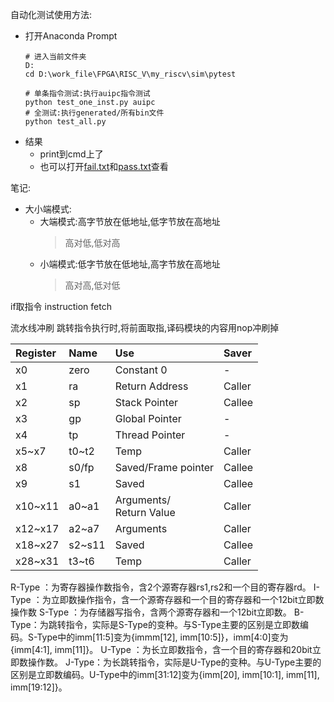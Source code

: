 自动化测试使用方法:
- 打开Anaconda Prompt
  ```
  # 进入当前文件夹 
  D:
  cd D:\work_file\FPGA\RISC_V\my_riscv\sim\pytest

  # 单条指令测试:执行auipc指令测试
  python test_one_inst.py auipc
  # 全测试:执行generated/所有bin文件
  python test_all.py
  ```
- 结果
  - print到cmd上了
  - 也可以打开[fail.txt](sim/output/fail.txt)和[pass.txt](sim/output/pass.txt)查看



笔记:
- 大小端模式:
  - 大端模式:高字节放在低地址,低字节放在高地址
    > 高对低,低对高
  - 小端模式:低字节放在低地址,高字节放在高地址
    > 高对高,低对低

if取指令
instruction fetch

 
流水线冲刷
跳转指令执行时,将前面取指,译码模块的内容用nop冲刷掉


| Register | Name   | Use                          | Saver  |
| :------- | :----- | :--------------------------- | :----- |
| x0       | zero   | Constant 0                   | -      |
| x1       | ra     | Return Address               | Caller |
| x2       | sp     | Stack Pointer                | Callee |
| x3       | gp     | Global Pointer               | -      |
| x4       | tp     | Thread Pointer               | -      |
| x5~x7    | t0~t2  | Temp                         | Caller |
| x8       | s0/fp  | Saved/Frame pointer          | Callee |
| x9       | s1     | Saved                        | Callee |
| x10~x11  | a0~a1  | Arguments/ <br> Return Value | Caller |
| x12~x17  | a2~a7  | Arguments                    | Caller |
| x18~x27  | s2~s11 | Saved                        | Callee |
| x28~x31  | t3~t6  | Temp                         | Caller |


R-Type ：为寄存器操作数指令，含2个源寄存器rs1,rs2和一个目的寄存器rd。
I-Type ：为立即数操作指令，含一个源寄存器和一个目的寄存器和一个12bit立即数操作数
S-Type ：为存储器写指令，含两个源寄存器和一个12bit立即数。
B-Type：为跳转指令，实际是S-Type的变种。与S-Type主要的区别是立即数编码。S-Type中的imm[11:5]变为{immm[12], imm[10:5]}，imm[4:0]变为{imm[4:1], imm[11]}。
U-Type ：为长立即数指令，含一个目的寄存器和20bit立即数操作数。
J-Type：为长跳转指令，实际是U-Type的变种。与U-Type主要的区别是立即数编码。U-Type中的imm[31:12]变为{imm[20], imm[10:1], imm[11], imm[19:12]}。
